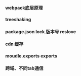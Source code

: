 #### webpack底层原理
  
#### treeshaking

#### package.json lock 版本号 reslove

#### cdn 缓存

#### moudle.exports exports

#### 跨域、不同tab通信

#### 